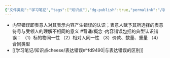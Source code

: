 ```yaml
---
{"文件类别":"学习笔记","tags":["知识点"],"dg-publish":true,"permalink":"/学习笔记/知识点cheese/内容错误/","dgPassFrontmatter":true}
---
```


- 内容错误即表意人对其表示内容产生错误的认识；表意人赋予其所选择的表意符号与受领人的理解不相同的意义 #背诵/概念 
·内容错误包括的典型认识错误：
（1）标的物同一性
（2）相对人同一性
（3）价款、数量、重量
（4）合同类型
- [[学习笔记/知识点cheese/表达错误#^fd9490\|与表达错误的区别]]